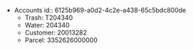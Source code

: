 - Accounts
  id:: 6125b969-a0d2-4c2e-a438-65c5bdc800de
	- Trash: T204340
	- Water: 204340
	- Customer: 20013282
	- Parcel: 3352626000000